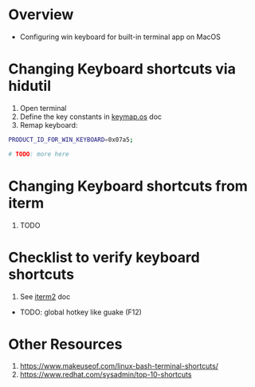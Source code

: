# Overview

- Configuring win keyboard for built-in terminal app on MacOS

# Changing Keyboard shortcuts via hidutil

1. Open terminal
1. Define the key constants in [keymap.os](./keymap.os.md#steps-via-command-line) doc
1. Remap keyboard:

```sh
PRODUCT_ID_FOR_WIN_KEYBOARD=0x07a5;

# TODO: more here
```

# Changing Keyboard shortcuts from iterm

1. TODO

# Checklist to verify keyboard shortcuts

1. See [iterm2](./keymap.iterm2.md) doc


- TODO: global hotkey like guake (F12)

# Other Resources

1. https://www.makeuseof.com/linux-bash-terminal-shortcuts/
1. https://www.redhat.com/sysadmin/top-10-shortcuts
